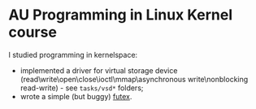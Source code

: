 # AU Programming in Linux Kernel course

I studied programming in kernelspace: 
- implemented a driver for virtual storage device (read\write\open\close\ioctl\mmap\asynchronous write\nonblocking read-write) - see `tasks/vsd*` folders;
- wrote a simple (but buggy) [futex](https://github.com/ItsLastDay/au-linux-kernel-autumn-2017/blob/master/tasks/mutex/mutex_module/module.c).
